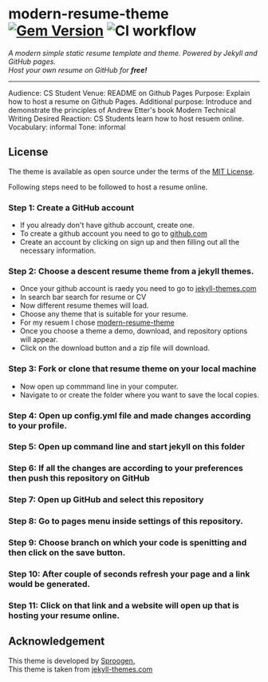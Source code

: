 # modern-resume-theme [![Gem Version](https://badge.fury.io/rb/modern-resume-theme.svg)](https://badge.fury.io/rb/modern-resume-theme) ![CI workflow](https://github.com/sproogen/modern-resume-theme/workflows/CI%20workflow/badge.svg?branch=master)

*A modern simple static resume template and theme. Powered by Jekyll and GitHub pages.*  
*Host your own resume on GitHub for **free!***

----
Audience: CS Student
Venue: README on Github Pages
Purpose: Explain how to host a resume on Github Pages.
Additional purpose: Introduce and demonstrate the principles of Andrew Etter's
book Modern Technical Writing
Desired Reaction: CS Students learn how to host resuem online. 
Vocabulary: informal
Tone: informal

## License

The theme is available as open source under the terms of the [MIT License](https://opensource.org/licenses/MIT).


Following steps need to be followed to host a resume online. 
### Step 1: Create a GitHub account
- If you already don't have github account, create one.
- To create a github account you need to go to [github.com](https://github.com)
- Create an account by clicking on sign up and then filling out all the necessary information. 
### Step 2: Choose a descent resume theme from a jekyll themes. 
- Once your github account is raedy you need to go to [jekyll-themes.com](https://jekyll-themes.com)
- In search bar search for resume or CV
- Now different resume themes will load.
- Choose any theme that is suitable for your resume.
- For my resuem I chose [modern-resume-theme](https://jekyll-themes.com/modern-resume/)
- Once you choose a theme a demo, download, and repository options will appear.
- Click on the download button and a zip file will download.  
### Step 3: Fork or clone that resume theme on your local machine
- Now open up commmand line in your computer.
- Navigate to or create the folder where you want to save the local copies. 
### Step 4: Open up config.yml file and made changes according to your profile.
### Step 5: Open up command line and start jekyll on this folder 
### Step 6: If all the changes are according to your preferences then push this repository on GitHub 
### Step 7: Open up GitHub and select this repository
### Step 8: Go to pages menu inside settings of this repository.
### Step 9: Choose branch on which your code is spenitting and then click on the save button. 
### Step 10: After couple of seconds refresh your page and a link would be generated.
### Step 11: Click on that link and a website will open up that is hosting your resume online. 


## Acknowledgement
This theme is developed by [Sproogen.](https://github.com/sproogen/)  
This theme is taken from [jekyll-themes.com](https://jekyll-themes.com/modern-resume/)
